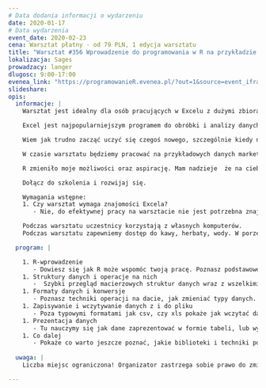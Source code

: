 ```yaml
---
# Data dodania informacji o wydarzeniu
date: 2020-01-17
# Data wydarzenia
event_date: 2020-02-23
cena: Warsztat płatny - od 79 PLN, 1 edycja warsztatu
title: "Warsztat #356 Wprowadzenie do programowania w R na przykładzie działań z Excela"
lokalizacja: Sages
prowadzacy: langer
dlugosc: 9:00-17:00
evenea_link: "https://programowanieR.evenea.pl/?out=1&source=event_iframe"
slideshare:
opis:
  informacje: |
    Warsztat jest idealny dla osób pracujących w Excelu z dużymi zbiorami danych, wykonywujących dużo powtarzalnych operacji na danych. Warsztat dla chcących szybko poznać R, na przykładzie podstawowych operacji w Excelu. Szczególnie polecam szkolenie osobom, które chcą rozpocząć karierę w Data Science, pracującym w marketingu czy księgowości, zajmujących się raportowanie. R pozwoli ci uprościć i zautomatyzować pracę.

    Excel jest najpopularniejszym programem do obróbki i analizy danych w polskich firmach. W excelu rzeczy łatwe robi się łatwo, a skomplikowane trudno. W R możemy wykonać każdą operację znaną z excela, zautomatyzować ją. 

    Wiem jak trudno zacząć uczyć się czegoś nowego, szczególnie kiedy na pierwszy rzut oka wygląda na coś bardzo nieprzyjaznego. Dlatego chcę ułatwić ci start i w ciągu kilku godzin przekazać moją wiedzę niezbędną do rozpoczęcia efektywnej pracy w R. 

    W czasie warsztatu będziemy pracować na przykładowych danych marketingowych, e-commercowych i finansowych. 

    R zmieniło moje możliwości oraz aspirację. Mam nadzieje  że na ciebie też wpłynie pozytywnie. 

    Dołącz do szkolenia i rozwijaj się.

    Wymagania wstępne:
    1. Czy warsztat wymaga znajomości Excela?
       - Nie, do efektywnej pracy na warsztacie nie jest potrzebna znajomość Excela.

    Podczas warsztatu uczestnicy korzystają z własnych komputerów.
    Podczas warsztatu zapewniemy dostęp do kawy, herbaty, wody. W porze obiadowej zapewniamy pizzę w wersji mięsnej lub wegatariańskiej.

  program: |

    1. R-wprowadzenie
       - Dowiesz się jak R może wspomóc twoją pracę. Poznasz podstawowe narzędzia, oraz skonfigurujesz środowisko pracy.
    1. Struktury danych i operacje na nich
       -  Szybki przegląd macierzowych struktur danych wraz z wszelkimi niezbędnymi operacjami na kolumnach i wierszach. Przećwiczymy jak łączyć tabele. Sumować, mnożyć kolumny i wiersze, filtrować, sortować, itp 
    1. Formaty danych i konwersje
       - Poznasz techniki operacji na dacie, jak zmieniać typy danych.
    1. Zapisywanie i wczytywanie danych z i do pliku
       - Poza typowymi formatami jak csv, czy xls pokaże jak wczytać dane z pliku w formacie pdf lub xml.
    1. Prezentacja danych 
       - Tu nauczymy się jak dane zaprezentować w formie tabeli, lub wykresu. Nauczysz się jak je atrakcyjnie sformatować i zaprezentować.
    1. Co dalej
       - Pokaże co warto jeszcze poznać, jakie biblioteki i techniki pozwolą wam stać się wirtuozami przetwarzania danych.
    
  uwaga: |
    Liczba miejsc ograniczona! Organizator zastrzega sobie prawo do zmiany lokalizacji wydarzenia oraz jego odwołania w przypadku niezgłoszenia się minimalnej liczby uczestników.

---
```

